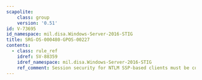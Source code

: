 ```yaml
---
scapolite:
    class: group
    version: '0.51'
id: V-73695
id_namespace: mil.disa.Windows-Server-2016-STIG
title: SRG-OS-000480-GPOS-00227
contents:
  - class: rule_ref
    idref: SV-88359
    idref_namespace: mil.disa.Windows-Server-2016-STIG
    ref_comment: Session security for NTLM SSP-based clients must be configu ...
---
```


